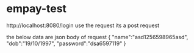 # empay-test


http://localhost:8080/login use the request  its a post request


the below data are json body of request
{
    "name":"asd1256598965asd",
    "dob":"19/10/1997",
    "password":"dsa6597119"
}
